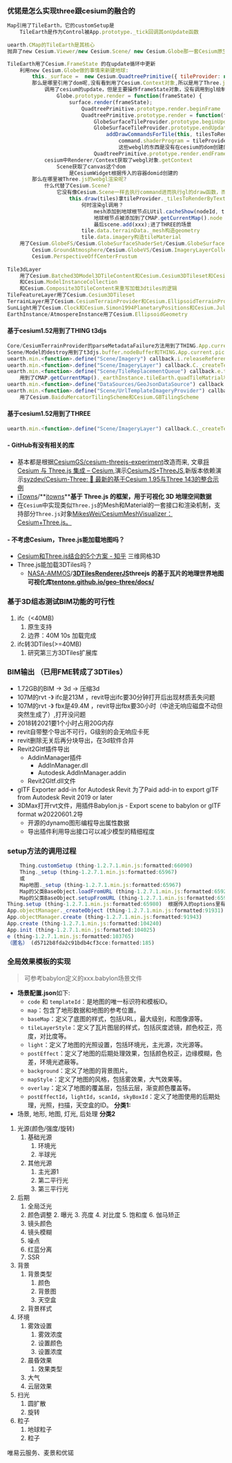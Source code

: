 ### 优锘是怎么实现three跟cesium的融合的

```JavaScript
Map引用了TileEarth，它的customSetup是
	TileEarth是作为Control被App.prototype._tick回调其onUpdate函数
	
uearth.CMap的TileEarth是其核心
抛弃了new Cesium.Viewer/new Cesium.Scene/ new Cesium.Globe那一套Cesium原生的构建地球的方法,自己利用Cesium的API重写了一套

TileEarth用了Cesium.FrameState 的在update循环中更新
	利用new Cesium.Globe做的事情来新建地球:
		this._surface =  new Cesium.QuadtreePrimitive({ tileProvider: new Cesium.GlobeSurfaceTileProvider({  
		那么是哪里引用了dom呢,没有看到用了Cesium.Context对象,所以是用了Three.js的webgl
			调用了cesium的update，但是主要操作frameState对象，没有调用到gl绘制
				Globe.prototype.render = function(frameState) {
					surface.render(frameState);
						QuadtreePrimitive.prototype.render.beginFrame
						QuadtreePrimitive.prototype.render = function(frameState) {
							GlobeSurfaceTileProvider.prototype.beginUpdate                            
							GlobeSurfaceTileProvider.prototype.endUpdate = function(frameState) {
								addDrawCommandsForTile(this, tilesToRender[tileIndex], frameState);
									command.shaderProgram = tileProvider._surfaceShaderSet.getShaderProgram(surfaceShaderSetOptions);
									这些webgl的东西是没有在cesium的dom创建的，而是同一用three.js的
							QuadtreePrimitive.prototype.render.endFrame
			cesium中Renderer/Context获取了webgl对象.getContext
				Scene获取了canvas这个dom
					是CesiumWidget根据传入的容器domid创建的
		那么在哪里被Three.js的webgl渲染呢?
			什么代替了Cesium.Scene?
				它没有像Cesium.Scene一样去执行command进而执行gl的draw函数，而是TileEarth.update()代替了Scene.render()
					this.draw(tiles)拿tileProvider._tilesToRenderByTextureCount去用three.js的THREE.Mesh(geometry, tileMaterial)去渲染地球
						何时渲染gl调用？
							mesh添加到地球根节点LUtil.cacheShow(nodeId, tileMaterialId, this.rootNode)
							地球根节点被添加到了CMAP.getCurrentMap().node
							最后scene.add(xxx);进了THREE的场景
						tile.data.terrainData._mesh构造geometry
						tile.data.imagery构造tileMaterial
	用了Cesium.GlobeFS/Cesium.GlobeSurfaceShaderSet/Cesium.GlobeSurfaceTileProvider/
		Cesium.GroundAtmosphere/Cesium.GlobeVS/Cesium.ImageryLayerCollection/Cesium.JulianDate/
		Cesium.PerspectiveOffCenterFrustum
	
Tile3dLayer
	用了Cesium.Batched3DModel3DTileContent和Cesium.Cesium3DTileset和Cesium.Instanced3DModel3DTileContent
	和Cesium.ModelInstanceCollection
	和Cesium.Composite3DTileContent来重写加载3dtiles的逻辑
TileFeatureLayer用了Cesium.Cesium3DTileset
TerrainLayer用了Cesium.CesiumTerrainProvider和Cesium.EllipsoidTerrainProvider
SunLight用了Cesium.Clock和Cesium.Simon1994PlanetaryPositions和Cesium.JulianDate
EarthInstance/AtmospereInstance用了Cesium.EllipsoidGeometry 
```

#### 基于cesium1.52用到了THING t3djs

```JavaScript
Core/CesiumTerrainProvider的parseMetadataFailure方法用到了THING.App.current.trigger
Scene/Model的destroy用到了t3djs.buffer.nodeBuffer和THING.App.current.picker.removePickingMaterial
uearth.min.<function>.define("Scene/Imagery") callback.i.releaseReference
uearth.min.<function>.define("Scene/ImageryLayer") callback.C._createTexture用到到t3djs.buffer.textureBuffer
uearth.min.<function>.define("Scene/TileReplacementQueue") callback.e.trimTiles
	用到了CMAP.getCurrentMap()._earthInstance.tileEarth.quadTileMatrial和类似Scene/Model
uearth.min.<function>.define("DataSources/GeoJsonDataSource") callback.createPoint用到了CMAP.Util.convertLonlatToWorld    
uearth.min.<function>.define("Scene/UrlTemplateImageryProvider") callback.o.reinitialize.then() callback
	用了Cesium.BaiduMercatorTilingScheme和Cesium.GBTilingScheme
```

#### 基于cesium1.52用到了THREE

```JavaScript
uearth.min.<function>.define("Scene/ImageryLayer") callback.C._createTexture
```

#### - GitHub有没有相关的库
  - 基本都是根据[CesiumGS/cesium-threejs-experiment](https://github.com/CesiumGS/cesium-threejs-experiment)改造而来, 文章[将 Cesium 与 Three.js 集成 – Cesium](https://cesium.com/blog/2017/10/23/integrating-cesium-with-threejs/),演示[CesiumJS+ThreeJS](https://cesiumgs.github.io/cesium-threejs-experiment/public/index.html),新版本依赖演示[syzdev/Cesium-Three: 🔧 最新的基于Cesium 1.95与Three 143的整合示例](https://github.com/syzdev/Cesium-Three)
  - [iTowns](https://github.com/iTowns)/**[itowns](https://github.com/iTowns/itowns)****基于 Three.js 的框架，用于可视化 3D 地理空间数据**
  - 在`Cesium`中实现类似`Three.js`的Mesh和Material的一套接口和渲染机制，支持部分`Three.js`对象[MikesWei/CesiumMeshVisualizer：Cesium+Three.js。](https://github.com/MikesWei/CesiumMeshVisualizer)
#### - 不考虑Cesium，Three.js能加载地图吗？
  - [Cesium和Three.js结合的5个方案 - 知乎](https://zhuanlan.zhihu.com/p/441682100) 三维网格3D
  - Three.js能加载3DTiles吗？
    - [NASA-AMMOS](https://github.com/NASA-AMMOS)/**[3DTilesRendererJS](https://github.com/NASA-AMMOS/3DTilesRendererJS)**threejs 的基于瓦片的地理世界地图可视化库**[tentone.github.io/geo-three/docs/](https://tentone.github.io/geo-three/docs/)**

### 基于3D组态测试BIM功能的可行性

1. ifc（<40MB)
    1. 原生支持
    2. 边界：40M 10s 加载完成
2. ifc转3DTiles(>=40MB)
    1. 研究第三方3DTiles扩展库

### BIM输出 （已用FME转成了3DTiles）

- 1.72GB的BIM -> 3d -> 压缩3d
- 107M的rvt -》 ifc是213M ，revit导出ifc要30分钟打开后出现材质丢失问题
- 107M的rvt -》 fbx是49.4M ，revit导出fbx要30小时（中途无响应磁盘不动但突然生成了）,打开没问题
- 2018转2021要1个小时占用20G内存
- revit自带整个导出不可行，G级别的会无响应卡死
- revit删除无关后再分块导出，在3d软件合并
- Revit2Gltf插件导出
  - AddinManager插件
    - AddInManager.dll
    - Autodesk.AddInManager.addin
  - Revit2Gltf.dll文件
- glTF Exporter add-in for Autodesk Revit 为了Paid add-in to export glTF from Autodesk Revit 2019 or later
- 3DMax打开rvt文件，用插件Babylon.js - Export scene to babylon or gITF format w20220601.2导
  - 开源的dynamo图形编程导出属性数据
  - 导出插件利用导出接口可以减少模型的精细程度
### setup方法的调用过程
```js
    Thing.customSetup (thing-1.2.7.1.min.js:formatted:66090)
    Thing._setup (thing-1.2.7.1.min.js:formatted:65967) 
    或
    Map地图._setup (thing-1.2.7.1.min.js:formatted:65967)
    Map的父类BaseObject.loadFromURL (thing-1.2.7.1.min.js:formatted:65929)
    Map的父类BaseObject.setupFromURL (thing-1.2.7.1.min.js:formatted:65938)
Thing.setup (thing-1.2.7.1.min.js:formatted:65980)  根据传入的options里有没有url进行条件分支
App.objectManager._createObject (thing-1.2.7.1.min.js:formatted:91931)
App.objectManager.create (thing-1.2.7.1.min.js:formatted:91943)
App.create (thing-1.2.7.1.min.js:formatted:104240)
App.init (thing-1.2.7.1.min.js:formatted:104025)
e (thing-1.2.7.1.min.js:formatted:103765)
（匿名） (d5712b8fda2c91bdb4cf3cce:formatted:185)
```

### 全局效果模板的实现
> 可参考babylon定义的xxx.babylon场景文件
- **场景配置.json**如下:
	- `code` 和 `templateId`：是地图的唯一标识符和模板ID。
	- `map`：包含了地形数据和地图的参考位置。
	- `baseMap`：定义了底图的样式，包括URL，最大级别，和图像源等。
	- `tileLayerStyle`：定义了瓦片图层的样式，包括灰度滤镜，颜色校正，亮度，对比度等。
	- `light`：定义了地图的光照设置，包括环境光，主光源，次光源等。
	- `postEffect`：定义了地图的后期处理效果，包括颜色校正，边缘模糊，色差，环境光遮蔽等。
	- `background`：定义了地图的背景图片。
	- `mapStyle`：定义了地图的风格，包括雾效果，大气效果等。
	- `overlay`：定义了地图的覆盖层，包括云层，渐变颜色覆盖等。
	- `postEffectId`，`lightId`，`scanId`，`skyBoxId`：定义了地图使用的后期处理，光照，扫描，天空盒的ID。
**分类1:** 
- 场景, 地形, 地图, 灯光, 后处理
**分类2**
1. 光源(颜色/强度/旋转)
	1. 基础光源
		1. 环境光
		2. 半球光
	2. 其他光源
		1. 主光源1
		2. 第二平行光
		3. 第三平行光
2. 后期
	1. 全局泛光
	2. 颜色调整
		2. 曝光
		3. 亮度
		4. 对比度
		5. 饱和度
		6. 伽马矫正
	3. 镜头颜色
	4. 镜头模糊
	5. 噪点
	6. 红蓝分离
	7. SSR
3. 背景
	1. 背景类型
		1. 颜色
		2. 背景图
		3. 天空盒
	2. 背景样式
7. 环境
	1. 雾效设置
		1. 雾效浓度
		2. 设置颜色
		3. 设置浓度
	2. 晨昏效果
		1. 效果类型
	3. 大气
	4. 云层效果
8. 扫光
	1. 圆扩散
	2. 旋转
9. 粒子
	1. 地球粒子
	2. 粒子



唯易云服务、麦景和优锘